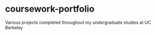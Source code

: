 # coursework-portfolio
Various projects completed throughout my undergraduate studies at UC Berkeley
